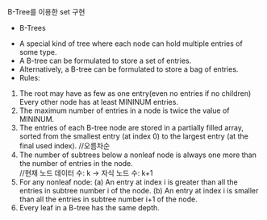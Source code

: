 B-Tree를 이용한 set 구현

* B-Trees
- A special kind of tree where each node can hold multiple entries of some type.
- A B-tree can be formulated to store a set of entries.
- Alternatively, a B-tree can be formulated to store a bag of entries.
- Rules:
1. The root may have as few as one entry(even no entries if no children)
  Every other node has at least MININUM entries.
2. The maximum number of entries in a node is twice the value of MININUM. 
3. The entries of each B-tree node are stored in a partially filled array, sorted from the smallest entry (at index 0) to the largest entry (at the final used index).  //오름차순
4. The number of subtrees below a nonleaf node is always one more than the number of entries in the node.  
  //현재 노드 데이터 수: k -> 자식 노드 수: k+1
5. For any nonleaf node:
(a) An entry at index i is greater than all the entries in subtree number i of the node.
(b) An entry at index i is smaller than all the entries in subtree number i+1 of the node.
6. Every leaf in a B-tree has the same depth.

